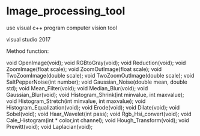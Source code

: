 # Image_processing_tool
use visual c++ program computer vision tool

visual studio 2017

Method function:

void OpenImage(void);
void RGBtoGray(void);
void Reduction(void);
void ZoomImage(float scale);
void ZoomOutImage(float scale);
void TwoZoomImage(double scale);
void TwoZoomOutImage(double scale);
void SaltPepperNoise(int number);
void Gaussian_Noise(double mean, double std);
void Mean_Filter(void);
void Median_Blur(void);
void Gaussian_Blur(void);
void Histogram_Shrink(int minvalue, int maxvalue);
void Histogram_Stretch(int minvalue, int maxvalue);
void Histogram_Equalization(void);
void Erode(void);
void Dilate(void);
void Sobel(void);
void Haar_Wavelet(int pass);
void Rgb_Hsi_convert(void);
void Cale_Histogram(int * color,int channel);
void Hough_Transform(void);
void Prewitt(void);
void Laplacian(void);
